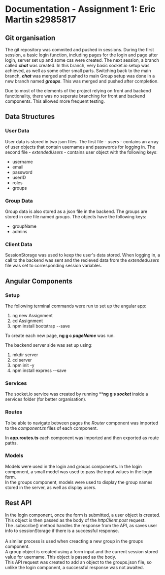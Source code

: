 # Documentation - Assignment 1: Eric Martin s2985817
## Git organisation
The git repository was commited and pushed in sessions.
During the first session, a basic login function, including pages for the login and page after login, server set up and some css were created.
The next session, a branch called ***chat*** was created. In this branch, very basic socket.io setup was achieved, as well as some other small parts. 
Switching back to the main branch, ***chat*** was merged and pushed to main
Group setup was done in a new branch named ***groups***. This was merged and pushed after completion.

Due to most of the elements of the project relying on front and backend functionality, there was no seperate branching for front and backend components.
This allowed more frequent testing.

## Data Structures
### User Data
User data is stored in two json files. The first file - *users* - contains an array of user objects that contain usernames and passwords for logging in.
The second file - *extendedUsers* - contains user object with the following keys:

- username
- email
- password
- userID
- roles
- groups


### Group Data
Group data is also stored as a json file in the backend. The groups are stored in one file named *groups*. The objects have the following keys:

- groupName
- admins

### Client Data
SessionStorage was used to keep the user's data stored. When logging in, a call to the backend was sent and the recieved data from the *extendedUsers* file was set to corresponding session variables.

## Angular Components
### Setup
The following terminal commands were run to set up the angular app:

1. ng new Assignment
2. cd Assignment
3. npm install bootstrap --save

To create each new page, **ng g c *pageName*** was run.

The backend server side was set up using:

1. mkdir server
2. cd server
3. npm init -y
4. npm install express --save

### Services
The socket.io service was created by running ****ng g s *socket*** inside a services folder (for better organisation).

### Routes
To be able to navigate between pages the *Router* component was imported to the *component.ts* files of each component.

In **app.routes.ts** each component was imported and then exported as route paths.

### Models
Models were used in the login and groups components.
In the login component, a small model was used to pass the input values in the login form.\
In the groups component, models were used to display the group names stored in the server, as well as display users.

## Rest API
In the login component, once the form is submitted, a user object is created. This object is then passed as the body of the *httpClient.post* request.\
The .subscribe() method handles the response from the API, as saves user info to sessionStorage if there is a successful response.\
\
A similar process is used when creacting a new group in the groups component. \
A group object is created using a form input and the current session stored value for username. This object is passed as the body.\
This API request was created to add an object to the groups.json file, so unlike the login component, a successful response was not awaited.




